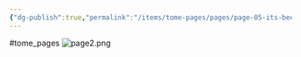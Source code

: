 ```yaml
---
{"dg-publish":true,"permalink":"/items/tome-pages/pages/page-05-its-been-a-while-since-i-wrote-here/"}
---
```


#tome_pages 
![page2.png](/img/user/items/tome%20pages/image%20files/page2.png)